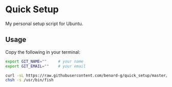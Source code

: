 # Quick Setup

My personal setup script for Ubuntu.

## Usage

Copy the following in your terminal:

```sh
export GIT_NAME=""     # your name
export GIT_EMAIL=""    # your email

curl -sL https://raw.githubusercontent.com/benard-g/quick_setup/master/setup.sh | bash
chsh -s /usr/bin/fish
```

